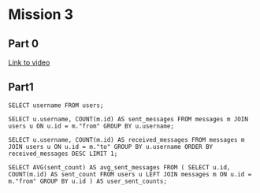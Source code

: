 # Mission 3

## Part 0

[Link to video](https://drive.google.com/file/d/1qvsE0HPAikBWvwVHtju2Z86YAT7FbeQo/view?usp=sharing)

## Part1

`SELECT username
FROM users;`

`SELECT u.username, COUNT(m.id) AS sent_messages
FROM messages m
JOIN users u ON u.id = m."from"
GROUP BY u.username;`

`SELECT u.username, COUNT(m.id) AS received_messages
FROM messages m
JOIN users u ON u.id = m."to"
GROUP BY u.username
ORDER BY received_messages DESC
LIMIT 1;`

`SELECT AVG(sent_count) AS avg_sent_messages
FROM (
    SELECT u.id, COUNT(m.id) AS sent_count
    FROM users u
    LEFT JOIN messages m ON u.id = m."from"
    GROUP BY u.id
) AS user_sent_counts;`
